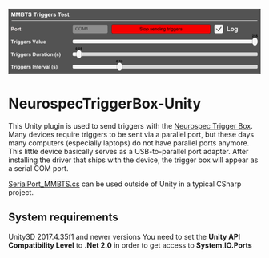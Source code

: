 ![alt text](Doc/SerialPort_MMBTS_Test.png)

# NeurospecTriggerBox-Unity
This Unity plugin is used to send triggers with the [Neurospec Trigger Box](https://shop.neurospec.com/mmbt-s-trigger-interface-box).
Many devices require triggers to be sent via a parallel port, but these days many computers (especially laptops) do not have parallel ports anymore.
This little device basically serves as a USB-to-parallel port adapter.
After installing the driver that ships with the device, the trigger box will appear as a serial COM port.

[SerialPort_MMBTS.cs](Scripts/SerialPort_MMBTS.cs) can be used outside of Unity in a typical CSharp project.

## System requirements
Unity3D 2017.4.35f1 and newer versions
You need to set the **Unity API Compatibility Level** to **.Net 2.0** in order to get access to **System.IO.Ports**
